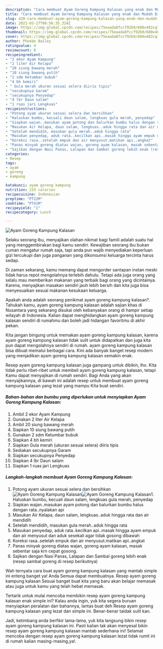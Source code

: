 ```yaml
---
description: "Cara membuat Ayam Goreng Kampung Kalasan yang enak dan Mudah Dibuat"
title: "Cara membuat Ayam Goreng Kampung Kalasan yang enak dan Mudah Dibuat"
slug: 420-cara-membuat-ayam-goreng-kampung-kalasan-yang-enak-dan-mudah-dibuat
date: 2021-03-27T06:56:35.324Z
image: https://img-global.cpcdn.com/recipes/75eaada8fccf92b9/680x482cq70/ayam-goreng-kampung-kalasan-foto-resep-utama.jpg
thumbnail: https://img-global.cpcdn.com/recipes/75eaada8fccf92b9/680x482cq70/ayam-goreng-kampung-kalasan-foto-resep-utama.jpg
cover: https://img-global.cpcdn.com/recipes/75eaada8fccf92b9/680x482cq70/ayam-goreng-kampung-kalasan-foto-resep-utama.jpg
author: Phoebe Bailey
ratingvalue: 4
reviewcount: 8
recipeingredient:
- "2 ekor Ayam Kampung"
- "2 liter Air Kelapa"
- "20 siung bawang merah"
- "10 siung bawang putih"
- "2 sdm Ketumbar bubuk"
- "4 bh kemiri"
- " Gula merah ukuran sesuai selera diiris tipis"
- "secukupnya Garam"
- "secukupnya Penyedap"
- "4 lbr Daun salam"
- "1 ruas jari Lengkuas"
recipeinstructions:
- "Potong ayam ukuran sesuai selera dan bersihkan"
- "Haluskan bumbu, kecuali daun salam, lengkuas gula merah, penyedap"
- "Siapkan wajan..masukan ayam potong dan balurkan bumbu halus dengan rata..nyalakan api"
- "Masukan Air Kelapa, daun salam, lengkuas..aduk hingga rata dan air mendidih"
- "Setelah mendidih, masukan gula merah..aduk hingga rata"
- "Masukan penyedap, aduk rata..kecilkan api..masak hingga ayam empuk dan air menyusut dan aduk sesekali agar tidak gosong dibawah"
- "Koreksi rasa..setelah empuk dan air menyusut.matikan api..angkat"
- "Panas minyak goreng diatas wajan, goreng ayam kalasan, masak sebentar saja krn cepat gosong."
- "Sajikan dengan Nasi Panas, Lalapan dan Sambal goreng lebih enak (resep sambal goreng di resep berikutnya)"
categories:
- Resep
tags:
- ayam
- goreng
- kampung

katakunci: ayam goreng kampung 
nutrition: 233 calories
recipecuisine: Indonesian
preptime: "PT22M"
cooktime: "PT41M"
recipeyield: "1"
recipecategory: Lunch

---
```



![Ayam Goreng Kampung Kalasan](https://img-global.cpcdn.com/recipes/75eaada8fccf92b9/680x482cq70/ayam-goreng-kampung-kalasan-foto-resep-utama.jpg)

Selaku seorang ibu, menyajikan olahan nikmat bagi famili adalah suatu hal yang menggembirakan bagi kamu sendiri. Kewajiban seorang ibu bukan cuman mengatur rumah saja, tapi anda pun wajib menyediakan keperluan gizi tercukupi dan juga panganan yang dikonsumsi keluarga tercinta harus sedap.

Di zaman  sekarang, kamu memang dapat mengorder santapan instan meski tidak harus repot mengolahnya terlebih dahulu. Tetapi ada juga orang yang selalu mau memberikan makanan yang terbaik bagi orang yang dicintainya. Karena, menyajikan masakan sendiri jauh lebih bersih dan kita juga bisa menyesuaikan sesuai makanan kesukaan keluarga. 



Apakah anda adalah seorang penikmat ayam goreng kampung kalasan?. Tahukah kamu, ayam goreng kampung kalasan adalah sajian khas di Nusantara yang sekarang disukai oleh kebanyakan orang di hampir setiap wilayah di Indonesia. Kalian dapat menghidangkan ayam goreng kampung kalasan sendiri di rumahmu dan boleh jadi hidangan favoritmu di akhir pekan.

Kita jangan bingung untuk memakan ayam goreng kampung kalasan, karena ayam goreng kampung kalasan tidak sulit untuk didapatkan dan juga kita pun dapat mengolahnya sendiri di rumah. ayam goreng kampung kalasan bisa dibuat memalui berbagai cara. Kini ada banyak banget resep modern yang menjadikan ayam goreng kampung kalasan semakin enak.

Resep ayam goreng kampung kalasan juga gampang untuk dibikin, lho. Kita tidak perlu ribet-ribet untuk membeli ayam goreng kampung kalasan, tetapi Kamu dapat menyajikan di rumah sendiri. Bagi Anda yang akan menyajikannya, di bawah ini adalah resep untuk membuat ayam goreng kampung kalasan yang lezat yang mampu Kita buat sendiri.

<!--inarticleads1-->

##### Bahan-bahan dan bumbu yang diperlukan untuk menyiapkan Ayam Goreng Kampung Kalasan:

1. Ambil 2 ekor Ayam Kampung
1. Gunakan 2 liter Air Kelapa
1. Ambil 20 siung bawang merah
1. Siapkan 10 siung bawang putih
1. Gunakan 2 sdm Ketumbar bubuk
1. Siapkan 4 bh kemiri
1. Siapkan  Gula merah (ukuran sesuai selera) diiris tipis
1. Sediakan secukupnya Garam
1. Siapkan secukupnya Penyedap
1. Siapkan 4 lbr Daun salam
1. Siapkan 1 ruas jari Lengkuas




<!--inarticleads2-->

##### Langkah-langkah membuat Ayam Goreng Kampung Kalasan:

1. Potong ayam ukuran sesuai selera dan bersihkan
<img src="https://img-global.cpcdn.com/steps/8a37b2f495e32e9a/160x128cq70/ayam-goreng-kampung-kalasan-langkah-memasak-1-foto.jpg" alt="Ayam Goreng Kampung Kalasan"><img src="https://img-global.cpcdn.com/steps/747e160a01a8c489/160x128cq70/ayam-goreng-kampung-kalasan-langkah-memasak-1-foto.jpg" alt="Ayam Goreng Kampung Kalasan">1. Haluskan bumbu, kecuali daun salam, lengkuas gula merah, penyedap
1. Siapkan wajan..masukan ayam potong dan balurkan bumbu halus dengan rata..nyalakan api
1. Masukan Air Kelapa, daun salam, lengkuas..aduk hingga rata dan air mendidih
1. Setelah mendidih, masukan gula merah..aduk hingga rata
1. Masukan penyedap, aduk rata..kecilkan api..masak hingga ayam empuk dan air menyusut dan aduk sesekali agar tidak gosong dibawah
1. Koreksi rasa..setelah empuk dan air menyusut.matikan api..angkat
1. Panas minyak goreng diatas wajan, goreng ayam kalasan, masak sebentar saja krn cepat gosong.
1. Sajikan dengan Nasi Panas, Lalapan dan Sambal goreng lebih enak (resep sambal goreng di resep berikutnya)




Wah ternyata cara buat ayam goreng kampung kalasan yang mantab simple ini enteng banget ya! Anda Semua dapat membuatnya. Resep ayam goreng kampung kalasan Sesuai banget buat kita yang baru akan belajar memasak atau juga untuk kamu yang telah hebat memasak.

Tertarik untuk mulai mencoba membikin resep ayam goreng kampung kalasan enak simple ini? Kalau anda ingin, yuk kita segera buruan menyiapkan peralatan dan bahannya, lantas buat deh Resep ayam goreng kampung kalasan yang lezat dan simple ini. Benar-benar taidak sulit kan. 

Jadi, ketimbang anda berfikir lama-lama, yuk kita langsung bikin resep ayam goreng kampung kalasan ini. Pasti kalian tak akan menyesal bikin resep ayam goreng kampung kalasan mantab sederhana ini! Selamat mencoba dengan resep ayam goreng kampung kalasan lezat tidak rumit ini di rumah kalian masing-masing,ya!.

